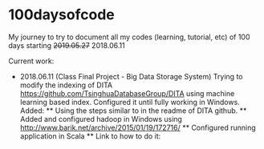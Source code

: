 # 100daysofcode
My journey to try to document all my codes (learning, tutorial, etc) of 100 days starting ~~2019.05.27~~ 2018.06.11

Current work:
* 2018.06.11 (Class Final Project - Big Data Storage System) Trying to modify the indexing of DITA https://github.com/TsinghuaDatabaseGroup/DITA using machine learning based index. Configured it until fully working in Windows. Added:
** Using the steps similar to in the readme of DITA github.
** Added and configured hadoop in Windows using http://www.barik.net/archive/2015/01/19/172716/
** Configured running application in Scala
** Link to how to do it: 
